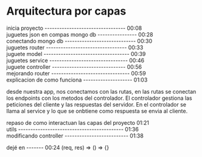 # Arquitectura por capas

inicia proyecto --------------------------------- 00:08  
juguetes json en compas mongo db ---------------- 00:28  
conectando mongo db ----------------------------- 00:30  
juguetes router --------------------------------- 00:33  
juguete model ----------------------------------- 00:39  
juguetes service -------------------------------- 00:46  
juguete controller ------------------------------ 00:56  
mejorando router -------------------------------- 00:59  
explicacion de como funciona -------------------- 01:03

desde nuestra app, nos conectamos con las rutas, en las rutas se conectan los endpoints
con los metodos del controlador. El controlador gestiona las peticiones del cliente y 
las respuestas del servidor. En el controlador se llama al service y lo que se onbtiene 
como respuesta se envia al cliente. 

repaso de como interactuan las capas del proyecto 01:21  
utils ------------------------------------------- 01:36  
modificando controller -------------------------- 01:38  



dejé en ------- 00:24
(req, res) => 
() => {}